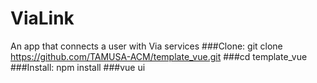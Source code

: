 # ViaLink
An app that connects a user with Via services 
###Clone: git clone https://github.com/TAMUSA-ACM/template_vue.git 
###cd template_vue 
###Install: npm install 
###vue ui
